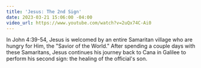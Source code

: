 ```yaml
---
title: 'Jesus: The 2nd Sign'
date: 2023-03-21 15:06:00 -04:00
video_url: https://www.youtube.com/watch?v=2uQx74C-Ai0
---
```


In John 4:39-54, Jesus is welcomed by an entire Samaritan village who are hungry for Him, the "Savior of the World." After spending a couple days with these Samaritans, Jesus continues his journey back to Cana in Galilee to perform his second sign: the healing of the official's son.